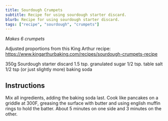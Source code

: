 ```yaml
---
title: Sourdough Crumpets
subtitle: Recipe for using sourdough starter discard.
blurb: Recipe for using sourdough starter discard.
tags: ["recipe", "sourdough", "crumpets"]
---
```


*Makes 6 crumpets*

Adjusted proportions from this King Arthur recipe: https://www.kingarthurbaking.com/recipes/sourdough-crumpets-recipe

350g Sourdough starter discard
1.5 tsp. granulated sugar
1/2 tsp. table salt
1/2 tsp (or just slightly more) baking soda

## Instructions
Mix all ingredients, adding the baking soda last. Cook like pancakes on a griddle at 300F, greasing the surface with butter and using english muffin rings to hold the batter. About 5 minutes on one side and 3 minutes on the other.